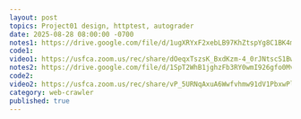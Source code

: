 ```yaml
---
layout: post
topics: Project01 design, httptest, autograder
date: 2025-08-28 08:00:00 -0700
notes1: https://drive.google.com/file/d/1ugXRYxF2xebLB97KhZtspYg8C1BK4msm/view?usp=sharing
code1: 
video1: https://usfca.zoom.us/rec/share/dOeqxTszsK_BxdKzm-4_0rJNtscS1BwQQsTfKqZyVwY4hWRx6t_xnRMJigRI05Ht.Ji_dpPjT2lx2uIwA
notes2: https://drive.google.com/file/d/1SpT2WhB1jghzFb3RY0wmI926gfo0Mv9J/view?usp=sharing
code2: 
video2: https://usfca.zoom.us/rec/share/vP_5URNqAxuA6Wwfvhmw91dV1PbxwPl28oPsgSiMbNYAqsW6V_r7tfGBr0t2Qlc.PHppUQChEuxU33a9
category: web-crawler
published: true
---
```

